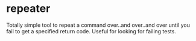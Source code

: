 # repeater

Totally simple tool to repeat a command over..and over..and over until you fail to get a specified return code. Useful for looking for failing tests.